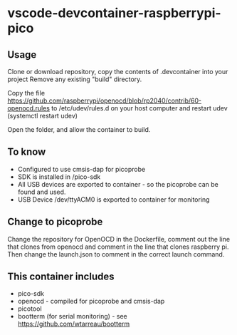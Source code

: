 # vscode-devcontainer-raspberrypi-pico 

## Usage

Clone or download repository, copy the contents of .devcontainer into your project
Remove any existing "build" directory.

Copy the file https://github.com/raspberrypi/openocd/blob/rp2040/contrib/60-openocd.rules to /etc/udev/rules.d on your host computer and restart udev (systemctl restart udev)

Open the folder, and allow the container to build.

## To know
* Configured to use cmsis-dap for picoprobe
* SDK is installed in /pico-sdk
* All USB devices are exported to container - so the picoprobe can be found and used.
* USB Device /dev/ttyACM0 is exported to container for monitoring

## Change to picoprobe
Change the repository for OpenOCD in the Dockerfile, comment out the line that clones from openocd
and comment in the line that clones raspberry pi. Then change the launch.json to comment in the correct
launch command.

## This container includes
* pico-sdk
* openocd - compiled for picoprobe and cmsis-dap
* picotool
* bootterm (for serial monitoring) - see https://github.com/wtarreau/bootterm

